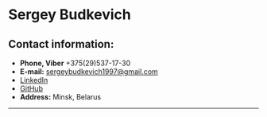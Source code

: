 # Sergey Budkevich
## Contact information:
* **Phone, Viber** +375(29)537-17-30
* **E-mail:** sergeybudkevich1997@gmail.com
* [LinkedIn](https://www.linkedin.com/in/sergey-budkevich/)
* [GitHub](https://github.com/Sergey-Budkevich)
* **Address:** Minsk, Belarus
---

